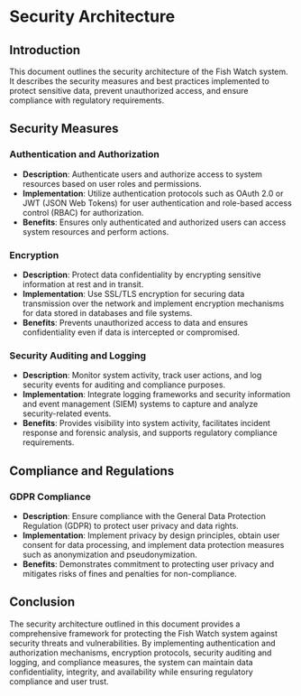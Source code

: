 # Security Architecture

## Introduction

This document outlines the security architecture of the Fish Watch system. It describes the security measures and best practices implemented to protect sensitive data, prevent unauthorized access, and ensure compliance with regulatory requirements.

## Security Measures

### Authentication and Authorization

- **Description**: Authenticate users and authorize access to system resources based on user roles and permissions.
- **Implementation**: Utilize authentication protocols such as OAuth 2.0 or JWT (JSON Web Tokens) for user authentication and role-based access control (RBAC) for authorization.
- **Benefits**: Ensures only authenticated and authorized users can access system resources and perform actions.

### Encryption

- **Description**: Protect data confidentiality by encrypting sensitive information at rest and in transit.
- **Implementation**: Use SSL/TLS encryption for securing data transmission over the network and implement encryption mechanisms for data stored in databases and file systems.
- **Benefits**: Prevents unauthorized access to data and ensures confidentiality even if data is intercepted or compromised.

### Security Auditing and Logging

- **Description**: Monitor system activity, track user actions, and log security events for auditing and compliance purposes.
- **Implementation**: Integrate logging frameworks and security information and event management (SIEM) systems to capture and analyze security-related events.
- **Benefits**: Provides visibility into system activity, facilitates incident response and forensic analysis, and supports regulatory compliance requirements.

## Compliance and Regulations

### GDPR Compliance

- **Description**: Ensure compliance with the General Data Protection Regulation (GDPR) to protect user privacy and data rights.
- **Implementation**: Implement privacy by design principles, obtain user consent for data processing, and implement data protection measures such as anonymization and pseudonymization.
- **Benefits**: Demonstrates commitment to protecting user privacy and mitigates risks of fines and penalties for non-compliance.

## Conclusion

The security architecture outlined in this document provides a comprehensive framework for protecting the Fish Watch system against security threats and vulnerabilities. By implementing authentication and authorization mechanisms, encryption protocols, security auditing and logging, and compliance measures, the system can maintain data confidentiality, integrity, and availability while ensuring regulatory compliance and user trust.
